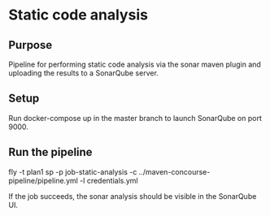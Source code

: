 
# Static code analysis

## Purpose
Pipeline for performing static code analysis via the sonar maven plugin and uploading the results to a SonarQube server.


## Setup
Run docker-compose up in the master branch to launch SonarQube on port 9000.

## Run the pipeline
fly -t plan1 sp -p job-static-analysis -c ../maven-concourse-pipeline/pipeline.yml -l credentials.yml

If the job succeeds, the sonar analysis should be visible in the SonarQube UI.

